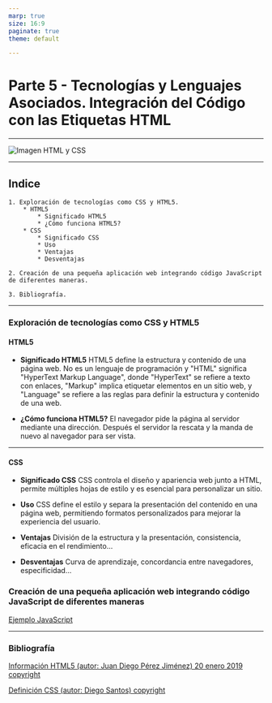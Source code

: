 ```yaml
---
marp: true
size: 16:9
paginate: true
theme: default

---
```


# Parte 5 - Tecnologías y Lenguajes Asociados. Integración del Código con las Etiquetas HTML

---

![Imagen HTML y CSS](https://miro.medium.com/v2/resize:fit:1140/0*pxb9-4jdzxSp1K5Y.png)

---

## Indice

    1. Exploración de tecnologías como CSS y HTML5.
        * HTML5
            * Significado HTML5
            * ¿Cómo funciona HTML5?
        * CSS
            * Significado CSS
            * Uso
            * Ventajas
            * Desventajas

    2. Creación de una pequeña aplicación web integrando código JavaScript de diferentes maneras.

    3. Bibliografía.

---

### Exploración de tecnologías como CSS y HTML5

#### HTML5

* **Significado HTML5** HTML5 define la estructura y contenido de una página web. No es un lenguaje de programación y "HTML" significa "HyperText Markup Language", donde "HyperText" se refiere a texto con enlaces, "Markup" implica etiquetar elementos en un sitio web, y "Language" se refiere a las reglas para definir la estructura y contenido de una web.

* **¿Cómo funciona HTML5?** El navegador pide la página al servidor mediante una dirección. Después el servidor la rescata y la manda de nuevo al navegador para ser vista.

---

#### CSS

* **Significado CSS** CSS controla el diseño y apariencia web junto a HTML, permite múltiples hojas de estilo y es esencial para personalizar un sitio.

* **Uso** CSS define el estilo y separa la presentación del contenido en una página web, permitiendo formatos personalizados para mejorar la experiencia del usuario.

* **Ventajas** División de la estructura y la presentación, consistencia, eficacia en el rendimiento...

* **Desventajas** Curva de aprendizaje, concordancia entre navegadores, especificidad...

### Creación de una pequeña aplicación web integrando código JavaScript de diferentes maneras

[Ejemplo JavaScript](https://alexgf22.github.io/)

---

### Bibliografía

[Información HTML5 (autor: Juan Diego Pérez Jiménez) 20 enero 2019 copyright](https://openwebinars.net/blog/que-es-html5/)

[Definición CSS (autor: Diego Santos) copyright](https://blog.hubspot.es/website/que-es-css#que-es)
